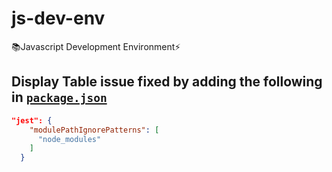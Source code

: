 # js-dev-env
:books:Javascript Development Environment:zap:

## Display Table issue fixed by adding the following in [`package.json`](https://github.com/kenkarolz99/js-dev-env/blob/master/package.json)

```json
"jest": {
    "modulePathIgnorePatterns": [
      "node_modules"
    ]
  }
  ```

